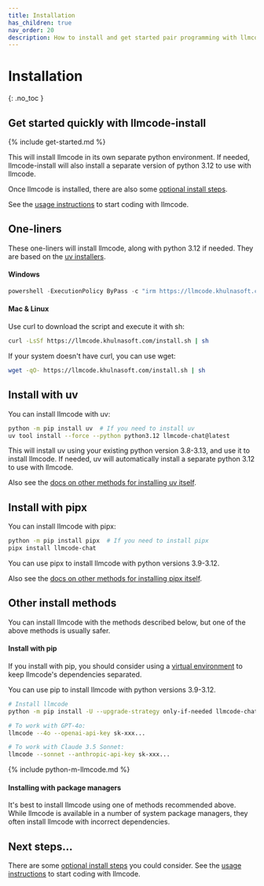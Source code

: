 ```yaml
---
title: Installation
has_children: true
nav_order: 20
description: How to install and get started pair programming with llmcode.
---
```


# Installation
{: .no_toc }


## Get started quickly with llmcode-install

{% include get-started.md %}

This will install llmcode in its own separate python environment.
If needed, 
llmcode-install will also install a separate version of python 3.12 to use with llmcode.

Once llmcode is installed,
there are also some [optional install steps](/docs/install/optional.html).

See the [usage instructions](https://llmcode.khulnasoft.com/docs/usage.html) to start coding with llmcode.

## One-liners

These one-liners will install llmcode, along with python 3.12 if needed.
They are based on the 
[uv installers](https://docs.astral.sh/uv/getting-started/installation/).

#### Windows

```powershell
powershell -ExecutionPolicy ByPass -c "irm https://llmcode.khulnasoft.com/install.ps1 | iex"
```

#### Mac & Linux

Use curl to download the script and execute it with sh:

```bash
curl -LsSf https://llmcode.khulnasoft.com/install.sh | sh
```

If your system doesn't have curl, you can use wget:

```bash
wget -qO- https://llmcode.khulnasoft.com/install.sh | sh
```


## Install with uv

You can install llmcode with uv:

```bash
python -m pip install uv  # If you need to install uv
uv tool install --force --python python3.12 llmcode-chat@latest
```

This will install uv using your existing python version 3.8-3.13,
and use it to install llmcode.
If needed, 
uv will automatically install a separate python 3.12 to use with llmcode.

Also see the
[docs on other methods for installing uv itself](https://docs.astral.sh/uv/getting-started/installation/).

## Install with pipx

You can install llmcode with pipx:

```bash
python -m pip install pipx  # If you need to install pipx
pipx install llmcode-chat
```

You can use pipx to install llmcode with python versions 3.9-3.12.

Also see the
[docs on other methods for installing pipx itself](https://pipx.pypa.io/stable/installation/).

## Other install methods

You can install llmcode with the methods described below, but one of the above
methods is usually safer.

#### Install with pip

If you install with pip, you should consider
using a 
[virtual environment](https://docs.python.org/3/library/venv.html)
to keep llmcode's dependencies separated.


You can use pip to install llmcode with python versions 3.9-3.12.

```bash
# Install llmcode
python -m pip install -U --upgrade-strategy only-if-needed llmcode-chat

# To work with GPT-4o:
llmcode --4o --openai-api-key sk-xxx...

# To work with Claude 3.5 Sonnet:
llmcode --sonnet --anthropic-api-key sk-xxx...
```

{% include python-m-llmcode.md %}

#### Installing with package managers

It's best to install llmcode using one of methods
recommended above.
While llmcode is available in a number of system package managers,
they often install llmcode with incorrect dependencies.

## Next steps...

There are some [optional install steps](/docs/install/optional.html) you could consider.
See the [usage instructions](https://llmcode.khulnasoft.com/docs/usage.html) to start coding with llmcode.

